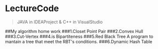 # LectureCode
>JAVA in IDEAProject & C++ in VisualStudio

##My algorithm home work
###1.Closet Point Pair
###2.Convex Hull
###3.Cut-Vertex
###4.is Bipartiteness
###5.Red Black Tree
    A program to mantain a tree that meet the RBT's conditions.
###6.Dynamic Hash Table


